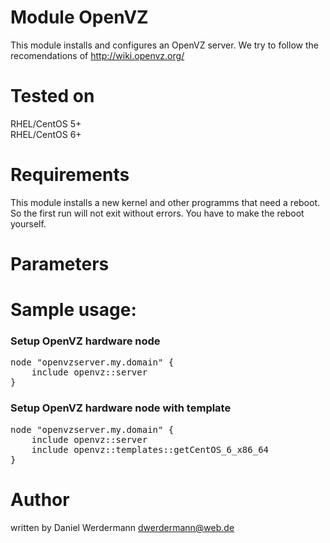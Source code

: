 # Module OpenVZ

This module installs and configures an OpenVZ server. We try to follow the recomendations of http://wiki.openvz.org/

# Tested on
RHEL/CentOS 5+  
RHEL/CentOS 6+  

# Requirements

This module installs a new kernel and other programms that need a reboot. So the first run will not exit without errors. You have to make the reboot yourself.

# Parameters

# Sample usage:

### Setup OpenVZ hardware node
<pre>
node "openvzserver.my.domain" {
	include openvz::server
}
</pre>

### Setup OpenVZ hardware node with template

<pre>
node "openvzserver.my.domain" {
	include openvz::server
	include openvz::templates::getCentOS_6_x86_64
}
</pre>

# Author

written by Daniel Werdermann dwerdermann@web.de

